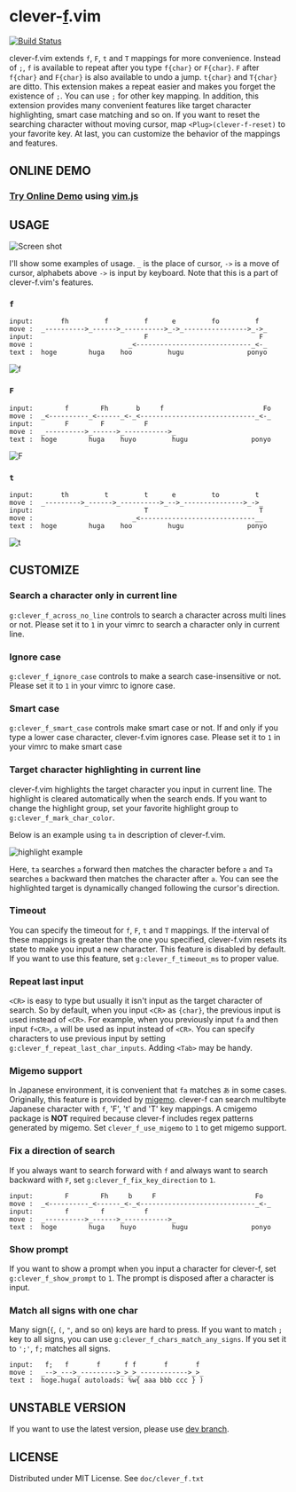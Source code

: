 clever-[f](https://github.com/vim-jp/vim/blob/e0e5dfe6148323785e843715d9f6a864bd61c704/runtime/doc/motion.txt#L248).vim
====================================================================================================================================
[![Build Status](https://travis-ci.org/rhysd/clever-f.vim.png?branch=master)](https://travis-ci.org/rhysd/clever-f.vim)

clever-f.vim extends `f`, `F`, `t` and `T` mappings for more convenience.  Instead of `;`, `f` is available to repeat after you type `f{char}` or `F{char}`.  `F` after `f{char}` and `F{char}` is also available to undo a jump. `t{char}` and `T{char}` are ditto. This extension makes a repeat easier and makes you forget the existence of `;`. You can use `;` for other key mapping.  In addition, this extension provides many convenient features like target character highlighting, smart case matching and so on.  If you want to reset the searching character without moving cursor, map `<Plug>(clever-f-reset)` to your favorite key.
At last, you can customize the behavior of the mappings and features.

## ONLINE DEMO

### [Try Online Demo](http://rhysd.github.io/clever-f.vim/) using [vim.js](https://github.com/coolwanglu/vim.js/)

## USAGE

![Screen shot](https://raw.githubusercontent.com/rhysd/screenshots/master/clever-f.vim/cleverf_main.gif)

I'll show some examples of usage. `_` is the place of cursor, `->` is a move of
cursor, alphabets above `->` is input by keyboard.  Note that this is a part of
clever-f.vim's features.

### __`f`__

    input:       fh         f         f      e         fo         f
    move :  _---------->_------>_---------->_->_---------------->_->_
    input:                            F                            F
    move :                        _<-----------------------------_<-_
    text :  hoge        huga    hoo         hugu                ponyo

![f](https://raw.githubusercontent.com/rhysd/screenshots/master/clever-f.vim/cleverf_1.gif)


### __`F`__

    input:        f        Fh       b     f                         Fo
    move :  _<----------_<------_<-_<-----------------------------_<-_
    input:        F        F          F
    move :  _---------->_------>_----------->_
    text :  hoge        huga    huyo         hugu                ponyo

![F](https://raw.githubusercontent.com/rhysd/screenshots/master/clever-f.vim/cleverf_2.gif)


### __`t`__

    input:       th         t         t      e         to         t
    move :  _--------->_------>_---------->_-->_--------------->_->_
    input:                            T                            T
    move :                         _<-----------------------------__
    text :  hoge        huga    hoo         hugu                ponyo

![t](https://raw.githubusercontent.com/rhysd/screenshots/master/clever-f.vim/cleverf_3.gif)


## CUSTOMIZE

### Search a character only in current line

`g:clever_f_across_no_line` controls to search a character across multi lines or not.
Please set it to `1` in your vimrc to search a character only in current line.

### Ignore case

`g:clever_f_ignore_case` controls to make a search case-insensitive or not.
Please set it to `1` in your vimrc to ignore case.

### Smart case

`g:clever_f_smart_case` controls make smart case or not.
If and only if you type a lower case character, clever-f.vim ignores case.
Please set it to `1` in your vimrc to make smart case

### Target character highlighting in current line

clever-f.vim highlights the target character you input in current line.  The highlight is cleared automatically when the search ends.  If you want to change the highlight group, set your favorite highlight group to `g:clever_f_mark_char_color`.

Below is an example using `ta` in description of clever-f.vim.

![highlight example](https://raw.githubusercontent.com/rhysd/screenshots/master/clever-f.vim/cleverf_4.gif)

Here, `ta` searches `a` forward then matches the character before `a` and `Ta` searches `a` backward then matches the character after `a`.  You can see the highlighted target is dynamically changed following the cursor's direction.

### Timeout

You can specify the timeout for `f`, `F`, `t` and `T` mappings.  If the interval of these mappings is greater than the one you specified, clever-f.vim resets its state to make you input a new character.
This feature is disabled by default.  If you want to use this feature, set `g:clever_f_timeout_ms` to proper value.

### Repeat last input

`<CR>` is easy to type but usually it isn't input as the target character of search.  So by default, when you input `<CR>` as `{char}`, the previous input is used instead of `<CR>`.  For example, when you previously input `fa` and then input `f<CR>`, `a` will be used as input instead of `<CR>`.
You can specify characters to use previous input by setting `g:clever_f_repeat_last_char_inputs`.  Adding `<Tab>` may be handy.

### Migemo support

In Japanese environment, it is convenient that `fa` matches `あ` in some cases. Originally, this feature is provided by [migemo](http://0xcc.net/migemo/).
clever-f can search multibyte Japanese character with `f`, 'F', 't' and 'T' key mappings. A cmigemo package is **NOT** required because clever-f includes regex patterns generated by migemo.
Set `clever_f_use_migemo` to `1` to get migemo support.

### Fix a direction of search

If you always want to search forward with `f` and always want to search backward with `F`, set `g:clever_f_fix_key_direction` to `1`.

    input:        F        Fh     b     F                         Fo
    move :  _<----------_<------_<-_<-----------------------------_<-_
    input:        f        f          f
    move :  _---------->_------>_----------->_
    text :  hoge        huga    huyo         hugu                ponyo

### Show prompt

If you want to show a prompt when you input a character for clever-f, set `g:clever_f_show_prompt` to `1`. The prompt is disposed after a character is input.

### Match all signs with one char

Many sign(`{`, `(`, `"`, and so on) keys are hard to press. If you want to match `;` key to all signs, you can use `g:clever_f_chars_match_any_signs`. If you set it to `';'`, `f;` matches all signs.

    input:   f;   f       f      f f       f       f
    move :  _-->_--->_--------->_>_>_------------>_>_
    text :  hoge.huga( autoloads: %w{ aaa bbb ccc } )


## UNSTABLE VERSION

If you want to use the latest version, please use [dev branch](https://github.com/rhysd/clever-f.vim/tree/dev).



## LICENSE

Distributed under MIT License. See `doc/clever_f.txt`
